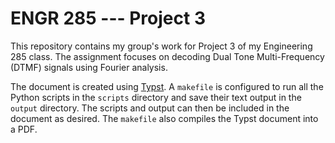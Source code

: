 # ENGR 285 --- Project 3

This repository contains my group's work for Project 3 of my Engineering 285 class.
The assignment focuses on decoding Dual Tone Multi-Frequency (DTMF) signals using Fourier analysis.

The document is created using [Typst](https://typst.app/).
A `makefile` is configured to run all the Python scripts in the `scripts` directory and save their text output in the `output` directory.
The scripts and output can then be included in the document as desired.
The `makefile` also compiles the Typst document into a PDF.
